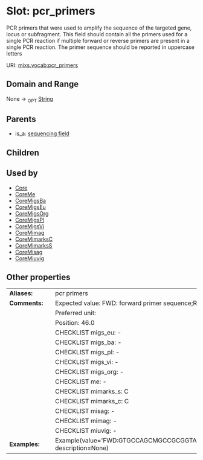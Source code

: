 
# Slot: pcr_primers


PCR primers that were used to amplify the sequence of the targeted gene, locus or subfragment. This field should contain all the primers used for a single PCR reaction if multiple forward or reverse primers are present in a single PCR reaction. The primer sequence should be reported in uppercase letters

URI: [mixs.vocab:pcr_primers](https://w3id.org/mixs/vocab/pcr_primers)


## Domain and Range

None ->  <sub>OPT</sub> [String](types/String.md)

## Parents

 *  is_a: [sequencing field](sequencing_field.md)

## Children


## Used by

 * [Core](Core.md)
 * [CoreMe](CoreMe.md)
 * [CoreMigsBa](CoreMigsBa.md)
 * [CoreMigsEu](CoreMigsEu.md)
 * [CoreMigsOrg](CoreMigsOrg.md)
 * [CoreMigsPl](CoreMigsPl.md)
 * [CoreMigsVi](CoreMigsVi.md)
 * [CoreMimag](CoreMimag.md)
 * [CoreMimarksC](CoreMimarksC.md)
 * [CoreMimarksS](CoreMimarksS.md)
 * [CoreMisag](CoreMisag.md)
 * [CoreMiuvig](CoreMiuvig.md)

## Other properties

|  |  |  |
| --- | --- | --- |
| **Aliases:** | | pcr primers |
| **Comments:** | | Expected value: FWD: forward primer sequence;REV:reverse primer sequence |
|  | | Preferred unit:  |
|  | | Position: 46.0 |
|  | | CHECKLIST migs_eu: - |
|  | | CHECKLIST migs_ba: - |
|  | | CHECKLIST migs_pl: - |
|  | | CHECKLIST migs_vi: - |
|  | | CHECKLIST migs_org: - |
|  | | CHECKLIST me: - |
|  | | CHECKLIST mimarks_s: C |
|  | | CHECKLIST mimarks_c: C |
|  | | CHECKLIST misag: - |
|  | | CHECKLIST mimag: - |
|  | | CHECKLIST miuvig: - |
| **Examples:** | | Example(value='FWD:GTGCCAGCMGCCGCGGTAA;REV:GGACTACHVGGGTWTCTAAT', description=None) |

